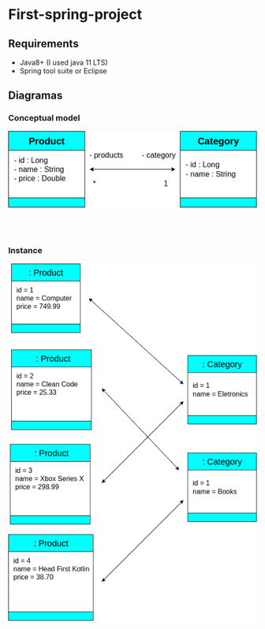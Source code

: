# First-spring-project
## Requirements
- Java8+ (I used java 11 LTS)
- Spring tool suite or Eclipse
## Diagramas
### Conceptual model
![UML Conceptual](conceptual.drawio.png)
</br>
</br>
</br>
</br>
### Instance
![UML Instance](instance.drawio.png)
